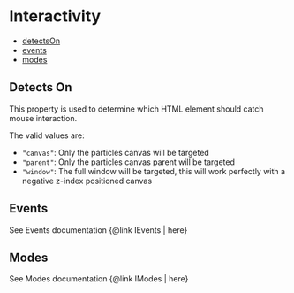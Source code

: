 # Interactivity

- [detectsOn](#detects-on)
- [events](#events)
- [modes](#modes)

## Detects On

This property is used to determine which HTML element should catch mouse interaction.

The valid values are:

- `"canvas"`: Only the particles canvas will be targeted
- `"parent"`: Only the particles canvas parent will be targeted
- `"window"`: The full window will be targeted, this will work perfectly with a negative z-index positioned canvas

## Events

See Events documentation {@link IEvents | here}

## Modes

See Modes documentation {@link IModes | here}
